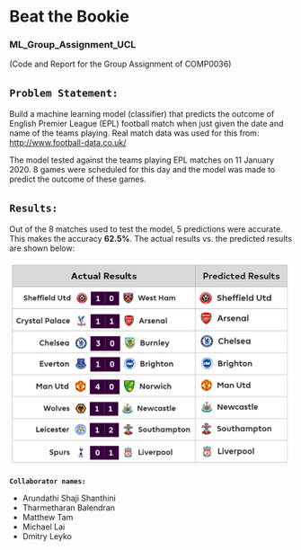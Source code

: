 # Beat the Bookie

### ML_Group_Assignment_UCL
(Code and Report for the Group Assignment of COMP0036)

## `Problem Statement: `
Build a machine learning model (classifier) that predicts the outcome of English Premier League (EPL) football match when just given the date and name of the teams playing. Real match data was used for this from: http://www.football-data.co.uk/

The model tested against the teams playing EPL matches on 11 January 2020. 8 games were scheduled for this day and the model was made to predict the outcome of these games.

## `Results: `
Out of the 8 matches used to test the model, 5 predictions were accurate. This makes the accuracy __62.5%__. The actual results vs. the predicted results are shown below:

![alt text](https://github.com/Aru2612/Beat-the-Bookie/blob/master/Report/images/Results.png "Actual vs. Predicted Results")


__`Collaborator names:`__  
- Arundathi Shaji Shanthini  
- Tharmetharan Balendran  
- Matthew Tam  
- Michael Lai  
- Dmitry Leyko  
